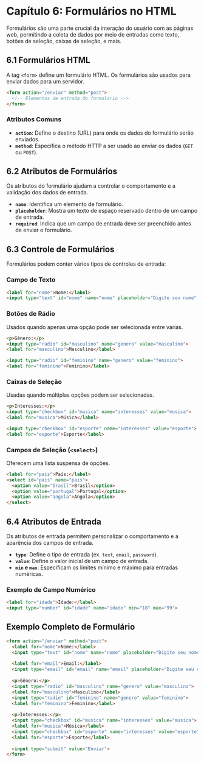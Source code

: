 
# Capítulo 6: Formulários no HTML

Formulários são uma parte crucial da interação do usuário com as páginas web, permitindo a coleta de dados por meio de entradas como texto, botões de seleção, caixas de seleção, e mais.

## 6.1 Formulários HTML

A tag `<form>` define um formulário HTML. Os formulários são usados para enviar dados para um servidor.

```html
<form action="/enviar" method="post">
  <!-- Elementos de entrada do formulário -->
</form>
```

### Atributos Comuns

- **`action`**: Define o destino (URL) para onde os dados do formulário serão enviados.
- **`method`**: Especifica o método HTTP a ser usado ao enviar os dados (`GET` ou `POST`).

## 6.2 Atributos de Formulários

Os atributos do formulário ajudam a controlar o comportamento e a validação dos dados de entrada.

- **`name`**: Identifica um elemento de formulário.
- **`placeholder`**: Mostra um texto de espaço reservado dentro de um campo de entrada.
- **`required`**: Indica que um campo de entrada deve ser preenchido antes de enviar o formulário.

## 6.3 Controle de Formulários

Formulários podem conter vários tipos de controles de entrada:

### Campo de Texto

```html
<label for="nome">Nome:</label>
<input type="text" id="nome" name="nome" placeholder="Digite seu nome" required>
```

### Botões de Rádio

Usados quando apenas uma opção pode ser selecionada entre várias.

```html
<p>Gênero:</p>
<input type="radio" id="masculino" name="genero" value="masculino">
<label for="masculino">Masculino</label>

<input type="radio" id="feminino" name="genero" value="feminino">
<label for="feminino">Feminino</label>
```

### Caixas de Seleção

Usadas quando múltiplas opções podem ser selecionadas.

```html
<p>Interesses:</p>
<input type="checkbox" id="musica" name="interesses" value="musica">
<label for="musica">Música</label>

<input type="checkbox" id="esporte" name="interesses" value="esporte">
<label for="esporte">Esporte</label>
```

### Campos de Seleção (`<select>`)

Oferecem uma lista suspensa de opções.

```html
<label for="pais">País:</label>
<select id="pais" name="pais">
  <option value="brasil">Brasil</option>
  <option value="portugal">Portugal</option>
  <option value="angola">Angola</option>
</select>
```

## 6.4 Atributos de Entrada

Os atributos de entrada permitem personalizar o comportamento e a aparência dos campos de entrada.

- **`type`**: Define o tipo de entrada (ex. `text`, `email`, `password`).
- **`value`**: Define o valor inicial de um campo de entrada.
- **`min` e `max`**: Especificam os limites mínimo e máximo para entradas numéricas.

### Exemplo de Campo Numérico

```html
<label for="idade">Idade:</label>
<input type="number" id="idade" name="idade" min="18" max="99">
```

## Exemplo Completo de Formulário

```html
<form action="/enviar" method="post">
  <label for="nome">Nome:</label>
  <input type="text" id="nome" name="nome" placeholder="Digite seu nome" required>
  
  <label for="email">Email:</label>
  <input type="email" id="email" name="email" placeholder="Digite seu email" required>
  
  <p>Gênero:</p>
  <input type="radio" id="masculino" name="genero" value="masculino">
  <label for="masculino">Masculino</label>
  <input type="radio" id="feminino" name="genero" value="feminino">
  <label for="feminino">Feminino</label>
  
  <p>Interesses:</p>
  <input type="checkbox" id="musica" name="interesses" value="musica">
  <label for="musica">Música</label>
  <input type="checkbox" id="esporte" name="interesses" value="esporte">
  <label for="esporte">Esporte</label>
  
  <input type="submit" value="Enviar">
</form>
```
